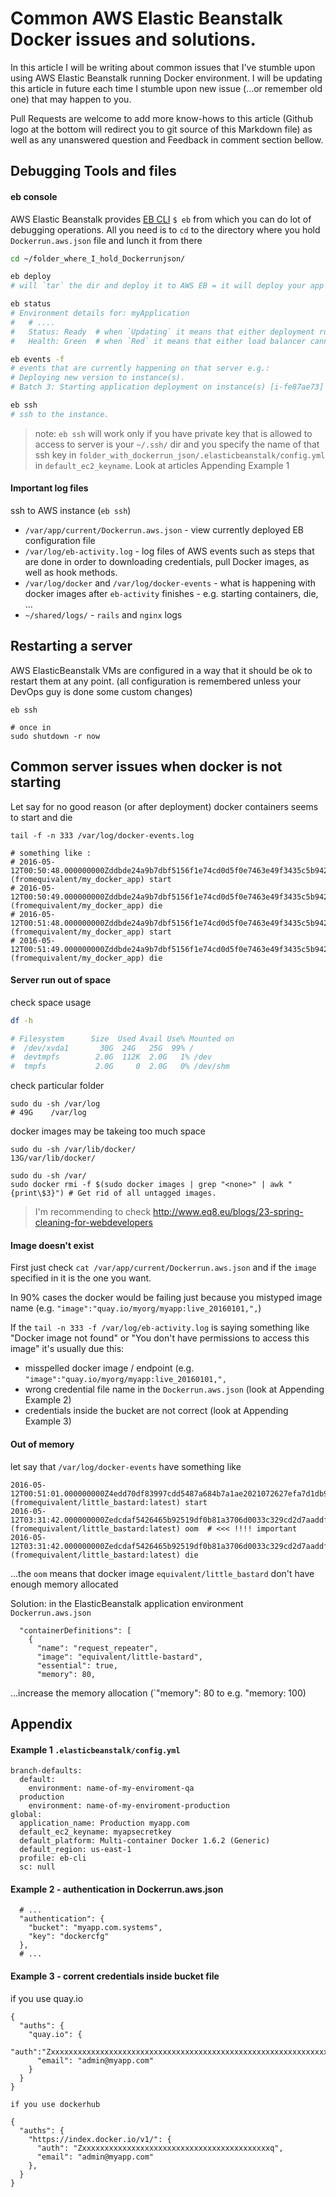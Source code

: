# Common AWS Elastic Beanstalk Docker issues and solutions.

In this article I will be writing about common issues that I've stumble
upon using AWS Elastic Beanstalk running Docker environment.
I will be updating this article in future each time I stumble upon
new  issue (...or remember old one) that may happen to you.

Pull Requests are welcome to add more know-hows to this article
(Github logo at the bottom will redirect you to git source of this
Markdown file) as well as any unanswered question and Feedback in comment section bellow.

## Debugging Tools and files

#### eb console

AWS Elastic Beanstalk provides [EB CLI](http://docs.aws.amazon.com/elasticbeanstalk/latest/dg/eb-cli3-install.html)
`$ eb` from which you can do lot of debugging operations. All you need
is to `cd` to the directory where you hold `Dockerrun.aws.json` file and
lunch it from there

```bash
cd ~/folder_where_I_hold_Dockerrunjson/

eb deploy
# will `tar` the dir and deploy it to AWS EB = it will deploy your app

eb status
# Environment details for: myApplication
#   # ....
#   Status: Ready  # when `Updating` it means that either deployment running or some env config is beeing updated you need to wait while  finishes
#   Health: Green  # when `Red` it means that either load balancer cannot access it or the instance is down. Sometimes it happens when CPU is to high

eb events -f
# events that are currently happening on that server e.g.:
# Deploying new version to instance(s).                                  - deployment in progress 
# Batch 3: Starting application deployment on instance(s) [i-fe87ae73]   - what instance is beeing update

eb ssh
# ssh to the instance. 
```

> note: `eb ssh` will work only if you have private key that is allowed
> to access  to server is your `~/.ssh/` dir and you specify the name of that ssh
> key in `folder_with_dockerrun_json/.elasticbeanstalk/config.yml` in
> `default_ec2_keyname`. Look at articles Appending Example 1

#### Important log files

ssh to AWS instance (`eb ssh`)

* `/var/app/current/Dockerrun.aws.json` - view currently deployed EB
  configuration file
* `/var/log/eb-activity.log` - log files of AWS events such as steps
  that are done in order to downloading credentials, pull Docker images,
as well as hook methods.
* `/var/log/docker` and `/var/log/docker-events` - what is happening
  with docker images after `eb-activity` finishes - e.g. starting
containers, die, ...
* `~/shared/logs/` - `rails` and `nginx` logs 

## Restarting a server

AWS ElasticBeanstalk VMs are configured in a way that it should be ok to
restart them at any point. (all configuration is remembered unless your
DevOps guy is done some custom changes)

```
eb ssh

# once in 
sudo shutdown -r now
```

## Common server issues when docker is not starting

Let say for no good reason (or after deployment) docker containers seems
to start and die

```
tail -f -n 333 /var/log/docker-events.log

# something like :
# 2016-05-12T00:50:48.000000000Zddbde24a9b7dbf5156f1e74cd0d5f0e7463e49f3435c5b9423a5fba0969f3735: (fromequivalent/my_docker_app) start
# 2016-05-12T00:50:49.000000000Zddbde24a9b7dbf5156f1e74cd0d5f0e7463e49f3435c5b9423a5fba0969f3735: (fromequivalent/my_docker_app) die
# 2016-05-12T00:51:48.000000000Zddbde24a9b7dbf5156f1e74cd0d5f0e7463e49f3435c5b9423a5fba0969f3735: (fromequivalent/my_docker_app) start
# 2016-05-12T00:51:49.000000000Zddbde24a9b7dbf5156f1e74cd0d5f0e7463e49f3435c5b9423a5fba0969f3735: (fromequivalent/my_docker_app) die
```

#### Server run out of space

check space usage


```bash
df -h

# Filesystem      Size  Used Avail Use% Mounted on
#  /dev/xvda1       30G  24G   25G  99% /
#  devtmpfs        2.0G  112K  2.0G   1% /dev
#  tmpfs           2.0G     0  2.0G   0% /dev/shm
```

check particular folder

```
sudo du -sh /var/log
# 49G    /var/log

```

docker images may be takeing too much space 

```
sudo du -sh /var/lib/docker/
13G/var/lib/docker/

sudo du -sh /var/
sudo docker rmi -f $(sudo docker images | grep "<none>" | awk "{print\$3}") # Get rid of all untagged images.
```

> I'm recommending to check
> http://www.eq8.eu/blogs/23-spring-cleaning-for-webdevelopers 

#### Image doesn't exist

First just check `cat /var/app/current/Dockerrun.aws.json` and if the
`image` specified in it is the one you want.

 In 90% cases the docker would be
failing just because you mistyped image name (e.g.
`"image":"quay.io/myorg/myapp:live_20160101,",`)

If the `tail -n 333 -f /var/log/eb-activity.log` is saying something
like "Docker image not found" or "You don't have permissions to access
this image" it's usually due this:

* misspelled docker image / endpoint (e.g.
  `"image":"quay.io/myorg/myapp:live_20160101,",`
* wrong credential file name in the `Dockerrun.aws.json`  (look at
  Appending Example 2)
* credentials inside the bucket are not correct (look at Appending
  Example 3)

#### Out of memory

let say that `/var/log/docker-events` have something like 

```
2016-05-12T00:51:01.000000000Z4edd70df83997cdd5487a684b7a1ae2021072627efa7d1db909bb4270d36fbf4: (fromequivalent/little_bastard:latest) start
2016-05-12T03:31:42.000000000Zedcdaf5426465b92519df0b81a3706d0033c329cd2d7aaddf5c4bb7f2ee9752e: (fromequivalent/little_bastard:latest) oom  # <<< !!!! important
2016-05-12T03:31:42.000000000Zedcdaf5426465b92519df0b81a3706d0033c329cd2d7aaddf5c4bb7f2ee9752e: (fromequivalent/little_bastard:latest) die
```

...the `oom` means that docker image `equivalent/little_bastard` don't
have enough memory allocated

Solution: in the ElasticBeanstalk application environment
`Dockerrun.aws.json` 

```
  "containerDefinitions": [
    {
      "name": "request_repeater",
      "image": "equivalent/little-bastard",
      "essential": true,
      "memory": 80,
```

...increase the  memory allocation (`"memory": 80 to e.g. "memory: 100)


## Appendix

#### Example 1 `.elasticbeanstalk/config.yml`

```
branch-defaults:
  default:
    environment: name-of-my-enviroment-qa
  production
    environment: name-of-my-enviroment-production
global:
  application_name: Production myapp.com
  default_ec2_keyname: myapsecretkey
  default_platform: Multi-container Docker 1.6.2 (Generic)
  default_region: us-east-1
  profile: eb-cli
  sc: null
```

#### Example 2  -  authentication in Dockerrun.aws.json

```
  # ...
  "authentication": {
    "bucket": "myapp.com.systems",
    "key": "dockercfg"
  },
  # ...
```

#### Example 3 - corrent credentials inside bucket file

if you use quay.io

```
{
  "auths": {
    "quay.io": {
      "auth":"ZxxxxxxxxxxxxxxxxxxxxxxxxxxxxxxxxxxxxxxxxxxxxxxxxxxxxxxxxxxxxxxxxxxxxxxxxxxxxxxxxxxxxxxxT0=",
      "email": "admin@myapp.com"
    }
  }
}

if you use dockerhub

{
  "auths": {
    "https://index.docker.io/v1/": {
      "auth": "Zxxxxxxxxxxxxxxxxxxxxxxxxxxxxxxxxxxxxxxxxxxq",
      "email": "admin@myapp.com"
    },
  }
}
```
